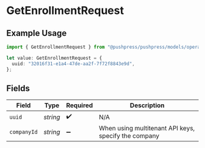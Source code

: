 # GetEnrollmentRequest

## Example Usage

```typescript
import { GetEnrollmentRequest } from "@pushpress/pushpress/models/operations";

let value: GetEnrollmentRequest = {
  uuid: "32016f31-e1a4-47de-aa2f-7f72f8843e9d",
};
```

## Fields

| Field                                                | Type                                                 | Required                                             | Description                                          |
| ---------------------------------------------------- | ---------------------------------------------------- | ---------------------------------------------------- | ---------------------------------------------------- |
| `uuid`                                               | *string*                                             | :heavy_check_mark:                                   | N/A                                                  |
| `companyId`                                          | *string*                                             | :heavy_minus_sign:                                   | When using multitenant API keys, specify the company |
